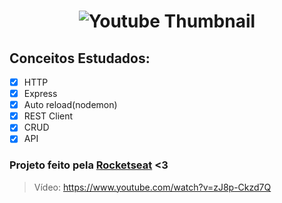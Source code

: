<h1 name="Youtube Thumbnail" align="center">
   <img alt="Youtube Thumbnail" src="https://i.imgur.com/2iQYGkR.png"/>
</h1>

## Conceitos Estudados:
- [x] HTTP
- [x] Express
- [x] Auto reload(nodemon)
- [x] REST Client
- [x] CRUD
- [x] API

<h3>
   Projeto feito pela <strong><a href="https://www.rocketseat.com.br/" target="_blank">Rocketseat</a></strong> <3 
</h3>

> Vídeo: https://www.youtube.com/watch?v=zJ8p-Ckzd7Q